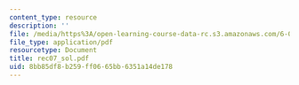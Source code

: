 ```yaml
---
content_type: resource
description: ''
file: /media/https%3A/open-learning-course-data-rc.s3.amazonaws.com/6-041-probabilistic-systems-analysis-and-applied-probability-spring-2006/8bb85df8b259ff0665bb6351a14de178_rec07_sol.pdf
file_type: application/pdf
resourcetype: Document
title: rec07_sol.pdf
uid: 8bb85df8-b259-ff06-65bb-6351a14de178
---
```

